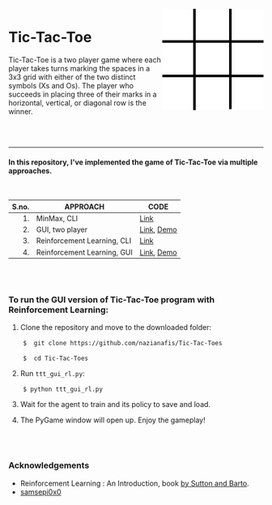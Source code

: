 <br>

<img src="https://github.com/nazianafis/Resources/blob/main/TTT/ttt-1.gif" alt="header" align="right" width="200" />

# Tic-Tac-Toe

Tic-Tac-Toe is a two player game where each player takes turns marking the spaces in a 3x3 grid with either of the two distinct symbols (Xs and Os). The player who succeeds in placing three of their marks in a horizontal, vertical, or diagonal row is the winner. 

<br>
<br>

---


#### In this repository, I've implemented the game of Tic-Tac-Toe via multiple approaches.

<br>

| S.no. | APPROACH      | CODE  |
|------:|---------------|-------|
| 1.    | MinMax, CLI  | [Link](https://github.com/nazianafis/Tic-Tac-Toe/blob/main/ttt_mm.ipynb) |
| 2.    | GUI, two player | [Link](https://github.com/nazianafis/Tic-Tac-Toe/blob/main/ttt_gui.py), [Demo](https://raw.githubusercontent.com/nazianafis/Tic-Tac-Toe/main/ttt_gui.mp4) |
| 3.    | Reinforcement Learning, CLI | [Link](https://github.com/nazianafis/Tic-Tac-Toe/blob/main/ttt_rl.ipynb) |
| 4.    | Reinforcement Learning, GUI | [Link](https://github.com/nazianafis/Tic-Tac-Toe/blob/main/ttt_gui_rl.py), [Demo](https://raw.githubusercontent.com/nazianafis/Tic-Tac-Toe/main/ttt_gui_rl.mp4) |
<br>
<br>

### To run the GUI version of Tic-Tac-Toe program with Reinforcement Learning: 

1. Clone the repository and move to the downloaded folder:
``` 
    $  git clone https://github.com/nazianafis/Tic-Tac-Toes
```

```
    $  cd Tic-Tac-Toes
```

2. Run `ttt_gui_rl.py`:
```
    $ python ttt_gui_rl.py
```

3. Wait for the agent to train and its policy to save and load.

4. The PyGame window will open up. Enjoy the gameplay!

<br>
<br>

### Acknowledgements

* Reinforcement Learning : An Introduction, book [by Sutton and Barto](https://web.stanford.edu/class/psych209/Readings/SuttonBartoIPRLBook2ndEd.pdf).
* [samsepi0x0](https://github.com/samsepi0x0)

